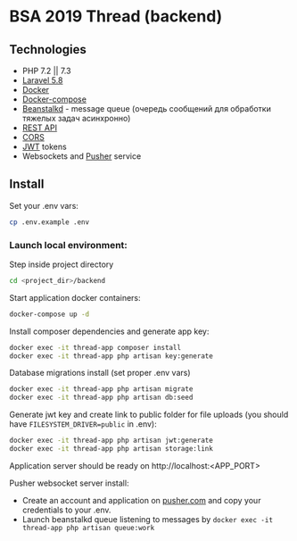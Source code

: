 # BSA 2019 Thread (backend)

## Technologies

* PHP 7.2 || 7.3
* [Laravel 5.8](https://laravel.com)
* [Docker](https://www.docker.com/)
* [Docker-compose](https://docs.docker.com/compose/)
* [Beanstalkd](https://github.com/beanstalkd/beanstalkd) - message queue (очередь сообщений для обработки тяжелых задач асинхронно)
* [REST API](https://ru.wikipedia.org/wiki/REST)
* [CORS](https://developer.mozilla.org/ru/docs/Web/HTTP/CORS)
* [JWT](https://ru.wikipedia.org/wiki/JSON_Web_Token) tokens
* Websockets and [Pusher](https://pusher.com/) service

## Install

Set your .env vars:
```bash
cp .env.example .env
```

### Launch local environment:

Step inside project directory
```bash
cd <project_dir>/backend
```

Start application docker containers:
``` bash
docker-compose up -d
```

Install composer dependencies and generate app key:
```bash
docker exec -it thread-app composer install
docker exec -it thread-app php artisan key:generate
```

Database migrations install (set proper .env vars)
```bash
docker exec -it thread-app php artisan migrate
docker exec -it thread-app php artisan db:seed
```

Generate jwt key and create link to public folder for file uploads (you should have `FILESYSTEM_DRIVER=public` in .env):
```bash
docker exec -it thread-app php artisan jwt:generate
docker exec -it thread-app php artisan storage:link
```

Application server should be ready on http://localhost:<APP_PORT>

Pusher websocket server install:
* Create an account and application on [pusher.com](https://pusher.com/) and copy your credentials to your .env.
* Launch beanstalkd queue listening to messages by `docker exec -it thread-app php artisan queue:work`
